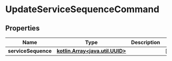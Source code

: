 
# UpdateServiceSequenceCommand

## Properties
Name | Type | Description | Notes
------------ | ------------- | ------------- | -------------
**serviceSequence** | [**kotlin.Array&lt;java.util.UUID&gt;**](java.util.UUID.md) |  |  [optional]



